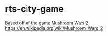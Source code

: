 # rts-city-game

Based off of the game Mushroom Wars 2
https://en.wikipedia.org/wiki/Mushroom_Wars_2
